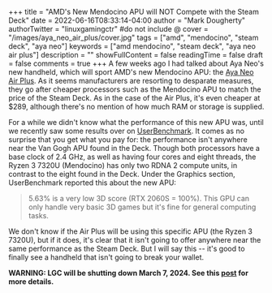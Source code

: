 +++
title = "AMD's New Mendocino APU will NOT Compete with the Steam Deck"
date = 2022-06-16T08:33:14-04:00
author = "Mark Dougherty"
authorTwitter = "linuxgamingctr" #do not include @
cover = "/images/aya_neo_air_plus/cover.jpg"
tags = ["amd", "mendocino", "steam deck", "aya neo"]
keywords = ["amd mendocino", "steam deck", "aya neo air plus"]
description = ""
showFullContent = false
readingTime = false
draft = false
comments = true
+++
A few weeks ago I had talked about Aya Neo's new handheld, which will sport AMD's new Mendocino APU: the [Aya Neo Air Plus](https://linuxgamingcentral.com/posts/aya-neo-air-plus/). As it seems manufacturers are resorting to desparate measures, they go after cheaper processors such as the Mendocino APU to match the price of the Steam Deck. As in the case of the Air Plus, it's even cheaper at $289, although there's no mention of how much RAM or storage is supplied.

For a while we didn't know what the performance of this new APU was, until we recently saw some results over on [UserBenchmark](https://www.userbenchmark.com/UserRun/53221612). It comes as no surprise that you get what you pay for: the performance isn't anywhere near the Van Gogh APU found in the Deck. Though both processors have a base clock of 2.4 GHz, as well as having four cores and eight threads, the Ryzen 3 7320U (Mendocino) has only two RDNA 2 compute units, in contrast to the eight found in the Deck. Under the Graphics section, UserBenchmark reported this about the new APU:
> 5.63% is a very low 3D score (RTX 2060S = 100%). This GPU can only handle very basic 3D games but it's fine for general computing tasks.

We don't know if the Air Plus will be using this specific APU (the Ryzen 3 7320U), but if it does, it's clear that it isn't going to offer anywhere near the same performance as the Steam Deck. But I will say this -- it's good to finally see a handheld that isn't going to break your wallet.

**WARNING: LGC will be shutting down March 7, 2024. See this [post](https://linuxgamingcentral.com/posts/the-end-of-lgc/) for more details.**
